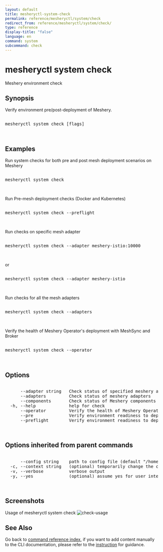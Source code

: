 ```yaml
---
layout: default
title: mesheryctl-system-check
permalink: reference/mesheryctl/system/check
redirect_from: reference/mesheryctl/system/check/
type: reference
display-title: "false"
language: en
command: system
subcommand: check
---
```


# mesheryctl system check

Meshery environment check

## Synopsis

Verify environment pre/post-deployment of Meshery.

<pre class='codeblock-pre'>
<div class='codeblock'>
mesheryctl system check [flags]

</div>
</pre>

## Examples

Run system checks for both pre and post mesh deployment scenarios on Meshery

<pre class='codeblock-pre'>
<div class='codeblock'>
mesheryctl system check

</div>
</pre>

Run Pre-mesh deployment checks (Docker and Kubernetes)

<pre class='codeblock-pre'>
<div class='codeblock'>
mesheryctl system check --preflight

</div>
</pre>

Run checks on specific mesh adapter

<pre class='codeblock-pre'>
<div class='codeblock'>
mesheryctl system check --adapter meshery-istio:10000

</div>
</pre>

or

<pre class='codeblock-pre'>
<div class='codeblock'>
mesheryctl system check --adapter meshery-istio

</div>
</pre>

Run checks for all the mesh adapters

<pre class='codeblock-pre'>
<div class='codeblock'>
mesheryctl system check --adapters

</div>
</pre>

Verify the health of Meshery Operator's deployment with MeshSync and Broker

<pre class='codeblock-pre'>
<div class='codeblock'>
mesheryctl system check --operator

</div>
</pre>

## Options

<pre class='codeblock-pre'>
<div class='codeblock'>
      --adapter string   Check status of specified meshery adapter
      --adapters         Check status of meshery adapters
      --components       Check status of Meshery components
  -h, --help             help for check
      --operator         Verify the health of Meshery Operator's deployment with MeshSync and Broker
      --pre              Verify environment readiness to deploy Meshery
      --preflight        Verify environment readiness to deploy Meshery

</div>
</pre>

## Options inherited from parent commands

<pre class='codeblock-pre'>
<div class='codeblock'>
      --config string    path to config file (default "/home/runner/.meshery/config.yaml")
  -c, --context string   (optional) temporarily change the current context.
  -v, --verbose          verbose output
  -y, --yes              (optional) assume yes for user interactive prompts.

</div>
</pre>

## Screenshots

Usage of mesheryctl system check
![check-usage](/assets/img/mesheryctl/check.png)

## See Also

Go back to [command reference index](/reference/mesheryctl/), if you want to add content manually to the CLI documentation, please refer to the [instruction](/project/contributing/contributing-cli#preserving-manually-added-documentation) for guidance.
